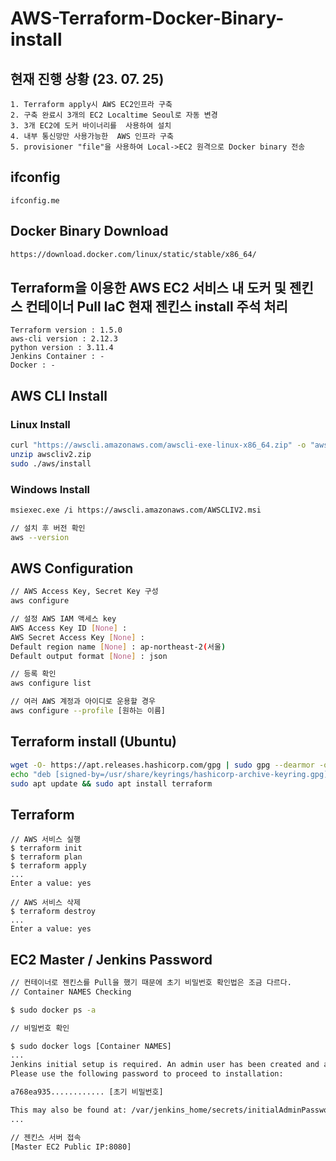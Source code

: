 # AWS-Terraform-Docker-Binary-install

## 현재 진행 상황 (23. 07. 25)
```
1. Terraform apply시 AWS EC2인프라 구축
2. 구축 완료시 3개의 EC2 Localtime Seoul로 자동 변경
3. 3개 EC2에 도커 바이너리를  사용하여 설치
4. 내부 통신망만 사용가능한  AWS 인프라 구축
5. provisioner "file"을 사용하여 Local->EC2 원격으로 Docker binary 전송

```
## ifconfig
```
ifconfig.me
``` 

## Docker Binary Download
``` html
https://download.docker.com/linux/static/stable/x86_64/
```

## Terraform을 이용한 AWS EC2 서비스 내 도커 및 젠킨스 컨테이너 Pull IaC 현재 젠킨스 install 주석 처리
```
Terraform version : 1.5.0
aws-cli version : 2.12.3
python version : 3.11.4
Jenkins Container : -
Docker : -
```

## AWS CLI Install
### Linux Install
``` bash
curl "https://awscli.amazonaws.com/awscli-exe-linux-x86_64.zip" -o "awscliv2.zip"
unzip awscliv2.zip
sudo ./aws/install
```
### Windows Install
``` bash
msiexec.exe /i https://awscli.amazonaws.com/AWSCLIV2.msi

// 설치 후 버전 확인
aws --version
```

## AWS Configuration
``` bash
// AWS Access Key, Secret Key 구성
aws configure

// 설정 AWS IAM 액세스 key
AWS Access Key ID [None] :
AWS Secret Access Key [None] :
Default region name [None] : ap-northeast-2(서울)
Default output format [None] : json

// 등록 확인
aws configure list

// 여러 AWS 계정과 아이디로 운용할 경우
aws configure --profile [원하는 이름]
```

## Terraform install (Ubuntu)
``` bash
wget -O- https://apt.releases.hashicorp.com/gpg | sudo gpg --dearmor -o /usr/share/keyrings/hashicorp-archive-keyring.gpg
echo "deb [signed-by=/usr/share/keyrings/hashicorp-archive-keyring.gpg] https://apt.releases.hashicorp.com $(lsb_release -cs) main" | sudo tee /etc/apt/sources.list.d/hashicorp.list
sudo apt update && sudo apt install terraform
```

## Terraform
``` Hcl
// AWS 서비스 실행
$ terraform init
$ terraform plan
$ terraform apply
...
Enter a value: yes

// AWS 서비스 삭제
$ terraform destroy
...
Enter a value: yes
```

## EC2 Master / Jenkins Password
``` bash
// 컨테이너로 젠킨스를 Pull을 했기 때문에 초기 비밀번호 확인법은 조금 다르다.
// Container NAMES Checking

$ sudo docker ps -a

// 비밀번호 확인

$ sudo docker logs [Container NAMES]
...
Jenkins initial setup is required. An admin user has been created and a password generated.
Please use the following password to proceed to installation:

a768ea935............ [초기 비밀번호]

This may also be found at: /var/jenkins_home/secrets/initialAdminPassword
...

// 젠킨스 서버 접속
[Master EC2 Public IP:8080]
```
